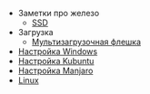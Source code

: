 * Заметки про железо
  * [SSD](./ssd/index.md)
* Загрузка
  * [Мультизагрузочная флешка](./multiboot/index.md)
* [Настройка Windows](./windows/index.md) 
* [Настройка Kubuntu](./kubuntu/index.md)
* [Настройка Manjaro](./manjaro/index.md)
* [Linux](./linux/index.md)
